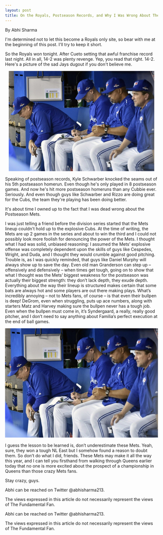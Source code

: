 ```yaml
---
layout: post
title: On the Royals, Postseason Records, and Why I Was Wrong About The Mets
---
```

By Abhi Sharma

I'm determined not to let this become a Royals only site, so bear with me at the beginning of this post. I'll try to keep it short.

So the Royals won tonight. After Cueto setting that awful franchise record last night. All in all, 14-2 was plenty revenge. Yep, you read that right. 14-2. Here's a picture of the sad Jays dugout if you don't believe me.

<p style="text-align:center;"><img src="/images/sad.jpg" alt="Cueto!" width="480" height="330"/></p>

Speaking of postseason records, Kyle Schwarber knocked the seams out of his 5th postseason homerun. Even though he's only played in 8 postseason games. And now he's hit more postseason homeruns than any Cubbie ever. Seriously. And even though guys like Schwarber and Rizzo are doing great for the Cubs, the team they're playing has been doing better.

It's about time I owned up to the fact that I was dead wrong about the Postseason Mets.

I was just telling a friend before the division series started that the Mets lineup couldn't hold up to the explosive Cubs. At the time of writing, the Mets are up 2 games in the series and about to win the third and I could not possibly look more foolish for denouncing the power of the Mets. I thought what I had was solid, unbiased reasoning: I assumed the Mets’ explosive offense was completely dependent upon the skills of guys like Cespedes, Wright, and Duda, and I thought they would crumble against good pitching. Trouble is, as I was quickly reminded, that guys like Daniel Murphy will always show up to save the day. Even old man Granderson can step up – offensively and defensively – when times get tough, going on to show that what I thought was the Mets’ biggest weakness for the postseason was actually their biggest strength: they don’t lack depth, they exude depth. Everything about the way their lineup is structured makes certain that some bats are always hot and some players are out there making plays. What’s incredibly annoying – not to Mets fans, of course – is that even their bullpen is deep! DeGrom, even when struggling, puts up ace numbers, along with starters Matz and Harvey making sure the bullpen never has a tough job. Even when the bullpen must come in, it’s Syndergaard, a really, really good pitcher, and I don’t need to say anything about Familia’s perfect execution at the end of ball games.

<p style="text-align:center;"><img src="/images/sad.jpg" alt="Cueto!" width="600" height="360"/></p>

I guess the lesson to be learned is, don’t underestimate these Mets. Yeah, sure, they won a tough NL East but I somehow found a reason to doubt them. So don’t do what I did, friends. These Mets may make it all the way this year, and I can tell you firsthand from walking through Queens earlier today that no one is more excited about the prospect of a championship in Queens than those crazy Mets fans.

Stay crazy, guys. 

Abhi can be reached on Twitter @abhisharma213.

The views expressed in this article do not necessarily represent the views of The Fundamental Fan.
 



Abhi can be reached on Twitter @abhisharma213.

The views expressed in this article do not necessarily represent the views of The Fundamental Fan.
